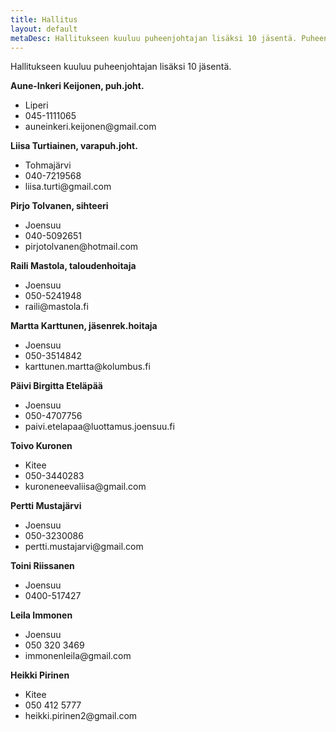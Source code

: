 ```yaml
---
title: Hallitus
layout: default
metaDesc: Hallitukseen kuuluu puheenjohtajan lisäksi 10 jäsentä. Puheenjohtajana toimii Aune-Inkeri Keijonen.
---
```


Hallitukseen kuuluu puheenjohtajan lisäksi 10 jäsentä.

**Aune-Inkeri Keijonen, puh.joht.**
<ul class="mt-0">
	<li>Liperi</li>
	<li>045-1111065</li>
	<li>auneinkeri.keijonen@gmail.com</li>
</ul>

**Liisa Turtiainen, varapuh.joht.**
<ul class="mt-0">
	<li>Tohmajärvi</li>
	<li>040-7219568</li>
	<li>liisa.turti@gmail.com</li>
</ul>

**Pirjo Tolvanen, sihteeri**
<ul class="mt-0">
	<li>Joensuu</li>
	<li>040-5092651</li>
	<li>pirjotolvanen@hotmail.com</li>
</ul>

**Raili Mastola, taloudenhoitaja**
<ul class="mt-0">
	<li>Joensuu</li>
	<li>050-5241948</li>
	<li>raili@mastola.fi</li>
</ul>

**Martta Karttunen, jäsenrek.hoitaja**
<ul class="mt-0">
	<li>Joensuu</li>
	<li>050-3514842</li>
	<li>karttunen.martta@kolumbus.fi</li>
</ul>

**Päivi Birgitta Eteläpää**
<ul class="mt-0">
	<li>Joensuu</li>
	<li>050-4707756</li>
	<li>paivi.etelapaa@luottamus.joensuu.fi</li>
</ul>

**Toivo Kuronen**
<ul class="mt-0">
	<li>Kitee</li>
	<li>050-3440283</li>
	<li>kuroneneevaliisa@gmail.com</li>
</ul>

**Pertti Mustajärvi**
<ul class="mt-0">
	<li>Joensuu</li>
	<li>050-3230086</li>
	<li>pertti.mustajarvi@gmail.com</li>
</ul>

**Toini Riissanen**
<ul class="mt-0">
	<li>Joensuu</li>
	<li>0400-517427</li>
</ul>

**Leila Immonen**
<ul class="mt-0">
	<li>Joensuu</li>
	<li>050 320 3469</li>
	<li>immonenleila@gmail.com</li>
</ul>

**Heikki Pirinen**
<ul class="mt-0">
	<li>Kitee</li>
	<li>050 412 5777</li>
	<li>heikki.pirinen2@gmail.com</li>
</ul>
